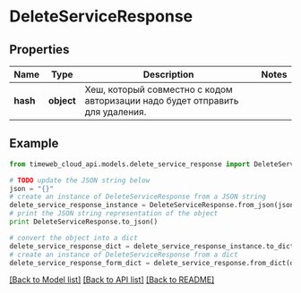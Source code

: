 # DeleteServiceResponse


## Properties
Name | Type | Description | Notes
------------ | ------------- | ------------- | -------------
**hash** | **object** | Хеш, который совместно с кодом авторизации надо будет отправить для удаления. | 

## Example

```python
from timeweb_cloud_api.models.delete_service_response import DeleteServiceResponse

# TODO update the JSON string below
json = "{}"
# create an instance of DeleteServiceResponse from a JSON string
delete_service_response_instance = DeleteServiceResponse.from_json(json)
# print the JSON string representation of the object
print DeleteServiceResponse.to_json()

# convert the object into a dict
delete_service_response_dict = delete_service_response_instance.to_dict()
# create an instance of DeleteServiceResponse from a dict
delete_service_response_form_dict = delete_service_response.from_dict(delete_service_response_dict)
```
[[Back to Model list]](../README.md#documentation-for-models) [[Back to API list]](../README.md#documentation-for-api-endpoints) [[Back to README]](../README.md)


